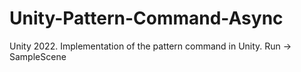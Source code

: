 # Unity-Pattern-Command-Async

Unity 2022.
Implementation of the pattern command in Unity.
Run -> SampleScene
